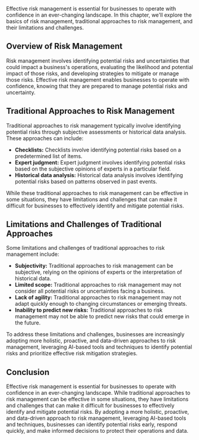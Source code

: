 
Effective risk management is essential for businesses to operate with confidence in an ever-changing landscape. In this chapter, we'll explore the basics of risk management, traditional approaches to risk management, and their limitations and challenges.

Overview of Risk Management
---------------------------

Risk management involves identifying potential risks and uncertainties that could impact a business's operations, evaluating the likelihood and potential impact of those risks, and developing strategies to mitigate or manage those risks. Effective risk management enables businesses to operate with confidence, knowing that they are prepared to manage potential risks and uncertainty.

Traditional Approaches to Risk Management
-----------------------------------------

Traditional approaches to risk management typically involve identifying potential risks through subjective assessments or historical data analysis. These approaches can include:

* **Checklists:** Checklists involve identifying potential risks based on a predetermined list of items.
* **Expert judgment:** Expert judgment involves identifying potential risks based on the subjective opinions of experts in a particular field.
* **Historical data analysis:** Historical data analysis involves identifying potential risks based on patterns observed in past events.

While these traditional approaches to risk management can be effective in some situations, they have limitations and challenges that can make it difficult for businesses to effectively identify and mitigate potential risks.

Limitations and Challenges of Traditional Approaches
----------------------------------------------------

Some limitations and challenges of traditional approaches to risk management include:

* **Subjectivity:** Traditional approaches to risk management can be subjective, relying on the opinions of experts or the interpretation of historical data.
* **Limited scope:** Traditional approaches to risk management may not consider all potential risks or uncertainties facing a business.
* **Lack of agility:** Traditional approaches to risk management may not adapt quickly enough to changing circumstances or emerging threats.
* **Inability to predict new risks:** Traditional approaches to risk management may not be able to predict new risks that could emerge in the future.

To address these limitations and challenges, businesses are increasingly adopting more holistic, proactive, and data-driven approaches to risk management, leveraging AI-based tools and techniques to identify potential risks and prioritize effective risk mitigation strategies.

Conclusion
----------

Effective risk management is essential for businesses to operate with confidence in an ever-changing landscape. While traditional approaches to risk management can be effective in some situations, they have limitations and challenges that can make it difficult for businesses to effectively identify and mitigate potential risks. By adopting a more holistic, proactive, and data-driven approach to risk management, leveraging AI-based tools and techniques, businesses can identify potential risks early, respond quickly, and make informed decisions to protect their operations and data.

